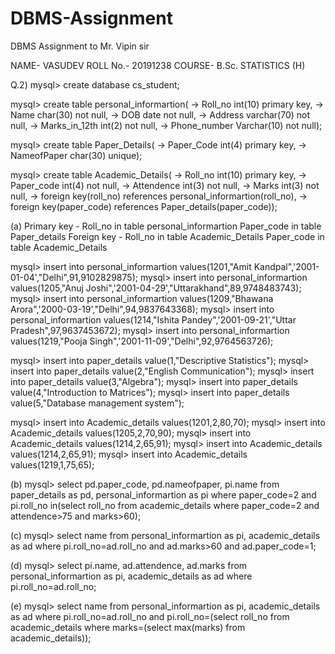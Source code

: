 # DBMS-Assignment
DBMS Assignment to Mr. Vipin sir

 NAME- VASUDEV
 ROLL No.- 20191238
 COURSE- B.Sc. STATISTICS (H)


Q.2)
mysql> create database cs_student;

mysql> create table personal_informartion(
    -> Roll_no int(10) primary key,
    -> Name char(30) not null,
    -> DOB date not null,
    -> Address varchar(70) not null,
    -> Marks_in_12th int(2) not null,
    -> Phone_number Varchar(10) not null);

mysql> create table Paper_Details(
    -> Paper_Code int(4) primary key,
    -> NameofPaper char(30) unique);

mysql> create table Academic_Details(
    -> Roll_no int(10) primary key,
    -> Paper_code int(4) not null,
    -> Attendence int(3) not null,
    -> Marks int(3) not null,
    -> foreign key(roll_no) references personal_informartion(roll_no),
    -> foreign key(paper_code) references Paper_details(paper_code));

(a)
Primary key - Roll_no in table personal_informartion
                             Paper_code in table Paper_details
        Foreign key - Roll_no in table Academic_Details
                            Paper_code in table Academic_Details 

mysql> insert into personal_informartion values(1201,"Amit Kandpal",'2001-01-04',"Delhi",91,9102829875);
mysql> insert into personal_informartion values(1205,"Anuj Joshi",'2001-04-29',"Uttarakhand",89,9748483743);
mysql> insert into personal_informartion values(1209,"Bhawana Arora",'2000-03-19',"Delhi",94,9837643368);
mysql> insert into personal_informartion values(1214,"Ishita Pandey",'2001-09-21',"Uttar Pradesh",97,9637453672);
mysql> insert into personal_informartion values(1219,"Pooja Singh",'2001-11-09',"Delhi",92,9764563726);

mysql> insert into paper_details value(1,"Descriptive Statistics");
mysql> insert into paper_details value(2,"English Communication");
mysql> insert into paper_details value(3,"Algebra");
mysql> insert into paper_details value(4,"Introduction to Matrices");
mysql> insert into paper_details value(5,"Database management system");

mysql> insert into Academic_details values(1201,2,80,70);
mysql> insert into Academic_details values(1205,2,70,90);
mysql> insert into Academic_details values(1214,2,65,91);
mysql> insert into Academic_details values(1214,2,65,91);
mysql> insert into Academic_details values(1219,1,75,65);

(b)
mysql> select pd.paper_code, pd.nameofpaper, pi.name from paper_details as pd, personal_informartion as pi where paper_code=2 and pi.roll_no in(select roll_no from academic_details where paper_code=2 and attendence>75 and marks>60);

(c)
mysql> select name from personal_informartion as pi, academic_details as ad where pi.roll_no=ad.roll_no and ad.marks>60 and ad.paper_code=1;

(d)
mysql> select pi.name, ad.attendence, ad.marks from personal_informartion as pi, academic_details as ad where pi.roll_no=ad.roll_no;

(e)
mysql> select name from personal_informartion as pi, academic_details as ad where pi.roll_no=ad.roll_no and pi.roll_no=(select roll_no from academic_details where marks=(select max(marks) from academic_details));
